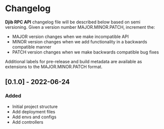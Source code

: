 # Changelog
**Djib RPC API** changelog file will be described below based on semi versioning. 
Given a version number MAJOR.MINOR.PATCH, increment the:
- MAJOR version changes when we make incompatible API 
- MINOR version changes when we add functionality in a backwards compatible manner
- PATCH version changes when we make backwards compatible bug fixes

Additional labels for pre-release and build metadata are available as extensions to the MAJOR.MINOR.PATCH format.


## [0.1.0] - 2022-06-24
### Added
- Initial project structure
- Add deployment files
- Add envs and configs
- Add controllers
